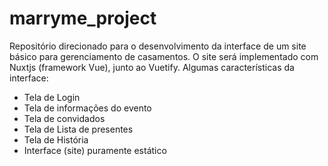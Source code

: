 # marryme_project
Repositório direcionado para o desenvolvimento da interface de um site básico para gerenciamento de casamentos.
O site será implementado com Nuxtjs (framework Vue), junto ao Vuetify. Algumas características da interface:

<ul>
  <li> Tela de Login </li>
  <li> Tela de informações do evento </li>
  <li> Tela de convidados </li>
  <li> Tela de Lista de presentes </li>
  <li> Tela de História </li>
  <li> Interface (site) puramente estático </li>
</ul>
